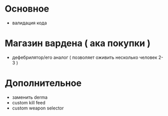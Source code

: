 # Основное
- валидация кода

# Магазин вардена ( ака покупки )
- дефебрилятор/его аналог ( позволяет оживить несколько человек 2-3 )

# Дополнительное
- заменить derma
- custom kill feed
- custom weapon selector
